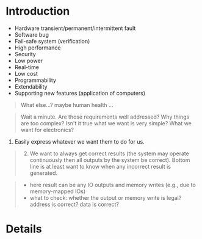# Introduction #

  * Hardware transient/permanent/intermittent fault
  * Software bug
  * Fail-safe system (verification)
  * High performance
  * Security
  * Low power
  * Real-time
  * Low cost
  * Programmability
  * Extendability
  * Supporting new features (application of computers)

> What else...? maybe human health ...


> Wait a minute. Are those requirements well addressed? Why things are too complex? Isn't it true what we want is very simple? What we want for electronics?

  1. Easily express whatever we want them to do for us.

> 2. We want to always get correct results (the system may operate continuously then all outputs by the system be correct). Bottom line is at least want to know when any incorrect result is generated.

> - here result can be any IO outputs and memory writes (e.g., due to memory-mapped IOs)
> - what to check: whether the output or memory write is legal? address is correct? data is correct?


# Details #
